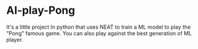 # AI-play-Pong
It's a little project In python that uses NEAT to train a ML model to play the "Pong" famous game. You can also play against the best generation of ML player.
